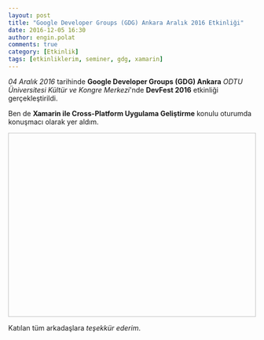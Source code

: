 ```yaml
---
layout: post
title: "Google Developer Groups (GDG) Ankara Aralık 2016 Etkinliği"
date: 2016-12-05 16:30
author: engin.polat
comments: true
category: [Etkinlik]
tags: [etkinliklerim, seminer, gdg, xamarin]
---
```

*04 Aralık 2016* tarihinde **Google Developer Groups (GDG) Ankara** *ODTU Üniversitesi Kültür ve Kongre Merkezi*'nde **DevFest 2016** etkinliği gerçekleştirildi.

Ben de **Xamarin ile Cross-Platform Uygulama Geliştirme** konulu oturumda konuşmacı olarak yer aldım.

<img class="lazy img-responsive" data-src="/assets/uploads/2016/12/gdg-ankara.png" width="600" height="375" />

Katılan tüm arkadaşlara *teşekkür ederim*.